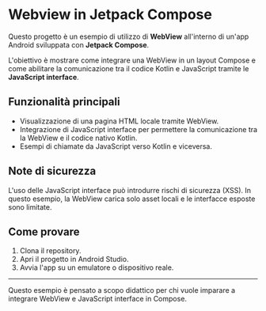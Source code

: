 # Webview in Jetpack Compose

Questo progetto è un esempio di utilizzo di **WebView** all'interno di un'app Android sviluppata con
**Jetpack Compose**.

L'obiettivo è mostrare come integrare una WebView in un layout Compose e come abilitare la
comunicazione tra il codice Kotlin e JavaScript tramite le **JavaScript interface**.

## Funzionalità principali

- Visualizzazione di una pagina HTML locale tramite WebView.
- Integrazione di JavaScript interface per permettere la comunicazione tra la WebView e il codice
  nativo Kotlin.
- Esempi di chiamate da JavaScript verso Kotlin e viceversa.

## Note di sicurezza

L'uso delle JavaScript interface può introdurre rischi di sicurezza (XSS). In questo esempio, la
WebView carica solo asset locali e le interfacce esposte sono limitate.

## Come provare

1. Clona il repository.
2. Apri il progetto in Android Studio.
3. Avvia l'app su un emulatore o dispositivo reale.

---

Questo esempio è pensato a scopo didattico per chi vuole imparare a integrare WebView e JavaScript
interface in Compose.